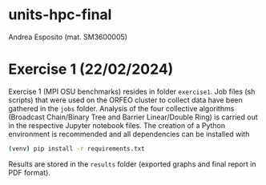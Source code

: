 # units-hpc-final

Andrea Esposito (mat. SM3600005)

# Exercise 1 (22/02/2024)
Exercise 1 (MPI OSU benchmarks) resides in folder `exercise1`. Job files (sh scripts) that were used on the ORFEO cluster to collect data have been gathered in the `jobs` folder. Analysis of the four collective algorithms (Broadcast Chain/Binary Tree and Barrier Linear/Double Ring) is carried out in the respective Jupyter notebook files. The creation of a Python environment is recommended and all dependencies can be installed with

```bash
(venv) pip install -r requirements.txt
```

Results are stored in the `results` folder (exported graphs and final report in PDF format).